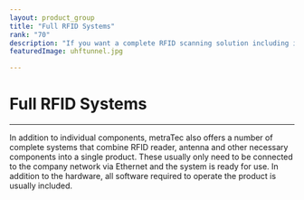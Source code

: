 ```yaml
---
layout: product_group
title: "Full RFID Systems"
rank: "70"
description: "If you want a complete RFID scanning solution including integration with conveyor belts and industrial control systems, this is the section for you."
featuredImage: uhftunnel.jpg

---
```

# Full RFID Systems
***

In addition to individual components, metraTec also offers a number of complete systems that combine RFID reader, antenna and other necessary components into a single product. These usually only need to be connected to the company network via Ethernet and the system is ready for use. In addition to the hardware, all software required to operate the product is usually included.
